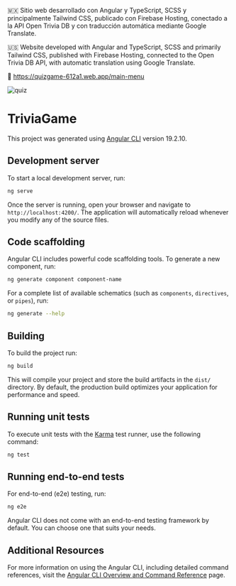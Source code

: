 🇲🇽 Sitio web desarrollado con Angular y TypeScript, SCSS y principalmente Tailwind CSS, publicado con Firebase Hosting, conectado a la API Open Trivia DB y con traducción automática mediante Google Translate.

🇺🇸 Website developed with Angular and TypeScript, SCSS and primarily Tailwind CSS, published with Firebase Hosting, connected to the Open Trivia DB API, with automatic translation using Google Translate.

🔗 https://quizgame-612a1.web.app/main-menu


![quiz](https://github.com/user-attachments/assets/662441d0-de56-4760-8fb5-a3198e968601)


# TriviaGame

This project was generated using [Angular CLI](https://github.com/angular/angular-cli) version 19.2.10.

## Development server

To start a local development server, run:

```bash
ng serve
```

Once the server is running, open your browser and navigate to `http://localhost:4200/`. The application will automatically reload whenever you modify any of the source files.

## Code scaffolding

Angular CLI includes powerful code scaffolding tools. To generate a new component, run:

```bash
ng generate component component-name
```

For a complete list of available schematics (such as `components`, `directives`, or `pipes`), run:

```bash
ng generate --help
```

## Building

To build the project run:

```bash
ng build
```

This will compile your project and store the build artifacts in the `dist/` directory. By default, the production build optimizes your application for performance and speed.

## Running unit tests

To execute unit tests with the [Karma](https://karma-runner.github.io) test runner, use the following command:

```bash
ng test
```

## Running end-to-end tests

For end-to-end (e2e) testing, run:

```bash
ng e2e
```

Angular CLI does not come with an end-to-end testing framework by default. You can choose one that suits your needs.

## Additional Resources

For more information on using the Angular CLI, including detailed command references, visit the [Angular CLI Overview and Command Reference](https://angular.dev/tools/cli) page.
